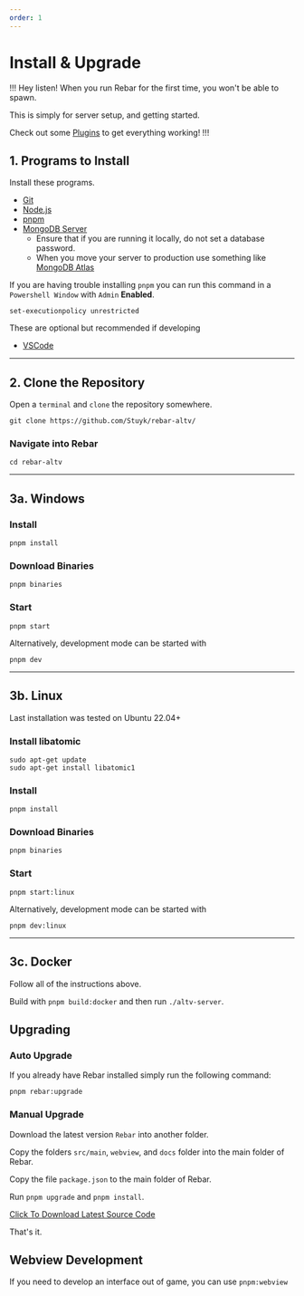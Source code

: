 ```yaml
---
order: 1
---
```


# Install & Upgrade

!!!
Hey listen! When you run Rebar for the first time, you won't be able to spawn.

This is simply for server setup, and getting started.

Check out some [Plugins](<https://forge.plebmasters.de/hub?targetFrameworks=Rebar+(alt:V)&contentType=Script>) to get everything working!
!!!

## 1. Programs to Install

Install these programs.

-   [Git](https://git-scm.com/downloads)
-   [Node.js](https://nodejs.org/en/download)
-   [pnpm](https://pnpm.io/installation)
-   [MongoDB Server](https://www.mongodb.com/try/download/community)
    -   Ensure that if you are running it locally, do not set a database password.
    -   When you move your server to production use something like [MongoDB Atlas](https://www.mongodb.com/atlas/database)

If you are having trouble installing `pnpm` you can run this command in a `Powershell Window` with `Admin` **Enabled**.

```
set-executionpolicy unrestricted
```

These are optional but recommended if developing

-   [VSCode](https://code.visualstudio.com/download)

---

## 2. Clone the Repository

Open a `terminal` and `clone` the repository somewhere.

```
git clone https://github.com/Stuyk/rebar-altv/
```

### Navigate into Rebar

```
cd rebar-altv
```

---

## 3a. Windows

### Install

```
pnpm install
```

### Download Binaries

```
pnpm binaries
```

### Start

```
pnpm start
```

Alternatively, development mode can be started with

```
pnpm dev
```

---

## 3b. Linux

Last installation was tested on Ubuntu 22.04+

### Install libatomic

```
sudo apt-get update
sudo apt-get install libatomic1
```

### Install

```
pnpm install
```

### Download Binaries

```
pnpm binaries
```

### Start

```
pnpm start:linux
```

Alternatively, development mode can be started with

```
pnpm dev:linux
```

---

## 3c. Docker

Follow all of the instructions above.

Build with `pnpm build:docker` and then run `./altv-server`.

## Upgrading

### Auto Upgrade

If you already have Rebar installed simply run the following command:

```
pnpm rebar:upgrade
```

### Manual Upgrade

Download the latest version `Rebar` into another folder.

Copy the folders `src/main`, `webview`, and `docs` folder into the main folder of Rebar.

Copy the file `package.json` to the main folder of Rebar.

Run `pnpm upgrade` and `pnpm install`.

[Click To Download Latest Source Code](https://github.com/Stuyk/rebar-altv/archive/refs/heads/main.zip)

That's it.

## Webview Development

If you need to develop an interface out of game, you can use `pnpm:webview`

